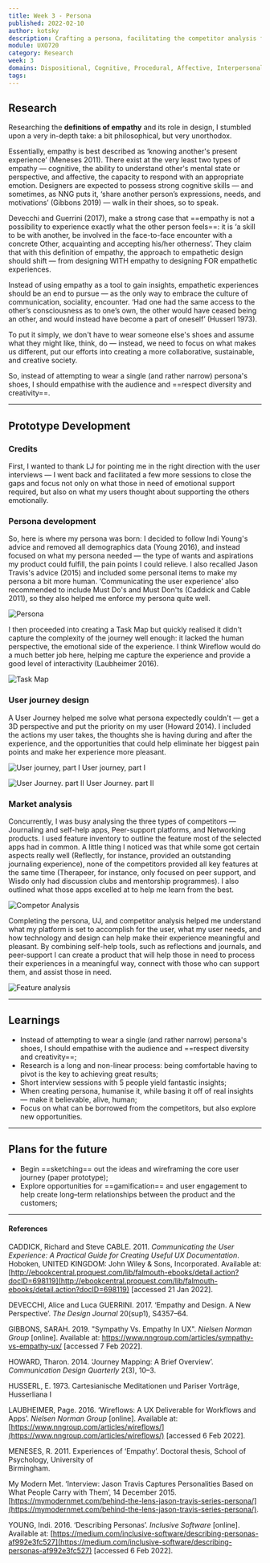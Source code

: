 ```yaml
---
title: Week 3 - Persona
published: 2022-02-10
author: kotsky
description: Crafting a persona, facilitating the competitor analysis for the creative assignment
module: UXO720
category: Research
week: 3
domains: Dispositional, Cognitive, Procedural, Affective, Interpersonal
tags: 
---
```


## Research

Researching the **definitions of empathy** and its role in design, I stumbled upon a very in-depth take: a bit philosophical, but very unorthodox. 

Essentially, empathy is best described as ‘knowing another's present experience’ (Meneses 2011). There exist at the very least two types of empathy — cognitive, the ability to understand other's mental state or perspective, and affective, the capacity to respond with an appropriate emotion. Designers are expected to possess strong cognitive skills — and sometimes, as NNG puts it, ‘share another person’s expressions, needs, and motivations’ (Gibbons 2019) — walk in their shoes, so to speak.

Devecchi and Guerrini (2017), make a strong case that ==empathy is not a possibility to experience exactly what the other person feels==: it is ‘a skill to be with another, be involved in the face-to-face encounter with a concrete Other, acquainting and accepting his/her otherness’. They claim that with this definition of empathy, the approach to empathetic design should shift — from designing WITH empathy to designing FOR empathetic experiences. 

Instead of using empathy as a tool to gain insights, empathetic experiences should be an end to pursue — as the only way to embrace the culture of communication, sociality, encounter. ‘Had one had the same access to the other’s consciousness as to one’s own, the other would have ceased being an other, and would instead have become a part of oneself’ (Husserl 1973). 

To put it simply, we don't have to wear someone else's shoes and assume what they might like, think, do — instead, we need to focus on what makes us different, put our efforts into creating a more collaborative, sustainable, and creative society.

So, instead of attempting to wear a single (and rather narrow) persona's shoes, I should empathise with the audience and ==respect diversity and creativity==. 

---

## Prototype Development

### Credits

First, I wanted to thank LJ for pointing me in the right direction with the user interviews — I went back and facilitated a few more sessions to close the gaps and focus not only on what those in need of emotional support required, but also on what my users thought about supporting the others emotionally.

### Persona development

So, here is where my persona was born: I decided to follow Indi Young's advice and removed all demographics data (Young 2016), and instead focused on what my persona needed — the type of wants and aspirations my product could fulfill, the pain points I could relieve. I also recalled Jason Travis's advice (2015) and included some personal items to make my persona a bit more human. ‘Communicating the user experience’ also recommended to include Must Do's and Must Don'ts (Caddick and Cable 2011), so they also helped me enforce my persona quite well.

![Persona](./img/02/03-persona.jpeg)

I then proceeded into creating a Task Map but quickly realised it didn't capture the complexity of the journey well enough: it lacked the human perspective, the emotional side of the experience. I think Wireflow would do a much better job here, helping me capture the experience and provide a good level of interactivity (Laubheimer 2016).

![Task Map](./img/02/03-tasks.jpeg)

### User journey design

A User Journey helped me solve what persona expectedly couldn't — get a 3D perspective and put the priority on my user (Howard 2014). I included the actions my user takes, the thoughts she is having during and after the experience, and the opportunities that could help eliminate her biggest pain points and make her experience more pleasant.

![User journey, part I](./img/02/03-journey-1.jpeg)
User journey, part I

![User Journey. part II](./img/02/03-journey-2.jpeg)
User Journey. part II

### Market analysis

Concurrently, I was busy analysing the three types of competitors — Journaling and self-help apps, Peer-support platforms, and Networking products. I used feature inventory to outline the feature most of the selected apps had in common. A little thing I noticed was that while some got certain aspects really well (Reflectly, for instance, provided an outstanding journaling experience), none of the competitors provided all key features at the same time (Therapeer, for instance, only focused on peer support, and Wisdo only had discussion clubs and mentorship programmes). I also outlined what those apps excelled at to help me learn from the best.

![Competor Analysis](./img/02/03-analysis-table.jpeg)

Completing the persona, UJ, and competitor analysis helped me understand what my platform is set to accomplish for the user, what my user needs, and how technology and design can help make their experience meaningful and pleasant. By combining self-help tools, such as reflections and journals, and peer-support I can create a product that will help those in need to process their experiences in a meaningful way, connect with those who can support them, and assist those in need.

![Feature analysis](./img/02/03-analysis-features.jpeg)

---

## Learnings
- Instead of attempting to wear a single (and rather narrow) persona's shoes, I should empathise with the audience and ==respect diversity and creativity==;
- Research is a long and non-linear process: being comfortable having to pivot is the key to achieving great results;
- Short interview sessions with 5 people yield fantastic insights;
- When creating persona, humanise it, while basing it off of real insights — make it believable, alive, human;
- Focus on what can be borrowed from the competitors, but also explore new opportunities.

---

## Plans for the future
- Begin ==sketching== out the ideas and wireframing the core user journey (paper prototype); 
- Explore opportunities for ==gamification== and user engagement to help create long–term relationships between the product and the customers;

---

#### References

CADDICK, Richard and Steve CABLE. 2011. _Communicating the User Experience: A Practical Guide for Creating Useful UX Documentation_. Hoboken, UNITED KINGDOM: John Wiley & Sons, Incorporated. Available at: [http://ebookcentral.proquest.com/lib/falmouth-ebooks/detail.action?docID=698119](http://ebookcentral.proquest.com/lib/falmouth-ebooks/detail.action?docID=698119) [accessed 21 Jan 2022].

DEVECCHI, Alice and Luca GUERRINI. 2017. ‘Empathy and Design. A New Perspective’. _The Design Journal_ 20(sup1), S4357–64.

GIBBONS, SARAH. 2019. "Sympathy Vs. Empathy In UX". _Nielsen Norman Group_ [online]. Available at: https://www.nngroup.com/articles/sympathy-vs-empathy-ux/ [accessed 7 Feb 2022].

HOWARD, Tharon. 2014. ‘Journey Mapping: A Brief Overview’. _Communication Design Quarterly_ 2(3), 10–3.

HUSSERL, E. 1973. Cartesianische Meditationen und Pariser Vorträge, Husserliana I

LAUBHEIMER, Page. 2016. ‘Wireflows: A UX Deliverable for Workflows and Apps’. _Nielsen Norman Group_ [online]. Available at: [https://www.nngroup.com/articles/wireflows/](https://www.nngroup.com/articles/wireflows/) [accessed 6 Feb 2022].

MENESES, R. 2011. Experiences of ‘Empathy’. Doctoral thesis, School of Psychology, University of  
Birmingham.

My Modern Met. ‘Interview: Jason Travis Captures Personalities Based on What People Carry with Them’, 14 December 2015. [https://mymodernmet.com/behind-the-lens-jason-travis-series-persona/](https://mymodernmet.com/behind-the-lens-jason-travis-series-persona/).

YOUNG, Indi. 2016. ‘Describing Personas’. _Inclusive Software_ [online]. Available at: [https://medium.com/inclusive-software/describing-personas-af992e3fc527](https://medium.com/inclusive-software/describing-personas-af992e3fc527) [accessed 6 Feb 2022].